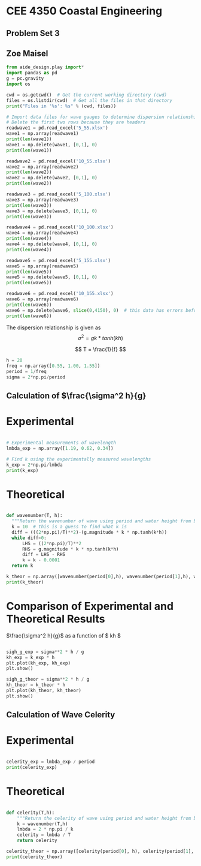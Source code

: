 # CEE 4350 Coastal Engineering
## Problem Set 3
## Zoe Maisel

```python
from aide_design.play import*
import pandas as pd
g = pc.gravity
import os

cwd = os.getcwd()  # Get the current working directory (cwd)
files = os.listdir(cwd)  # Get all the files in that directory
print("Files in '%s': %s" % (cwd, files))
```

```python
# Import data files for wave gauges to determine dispersion relationship
# Delete the first two rows because they are headers
readwave1 = pd.read_excel('5_55.xlsx')
wave1 = np.array(readwave1)
print(len(wave1))
wave1 = np.delete(wave1, [0,1], 0)
print(len(wave1))

readwave2 = pd.read_excel('10_55.xlsx')
wave2 = np.array(readwave2)
print(len(wave2))
wave2 = np.delete(wave2, [0,1], 0)
print(len(wave2))

readwave3 = pd.read_excel('5_100.xlsx')
wave3 = np.array(readwave3)
print(len(wave3))
wave3 = np.delete(wave3, [0,1], 0)
print(len(wave3))

readwave4 = pd.read_excel('10_100.xlsx')
wave4 = np.array(readwave4)
print(len(wave4))
wave4 = np.delete(wave4, [0,1], 0)
print(len(wave4))

readwave5 = pd.read_excel('5_155.xlsx')
wave5 = np.array(readwave5)
print(len(wave5))
wave5 = np.delete(wave5, [0,1], 0)
print(len(wave5))

readwave6 = pd.read_excel('10_155.xlsx')
wave6 = np.array(readwave6)
print(len(wave6))
wave6 = np.delete(wave6, slice(0,4150), 0)  # this data has errors before 4150 so it is removed for analysis
print(len(wave6))
```

The dispersion relationship is given as
$$ \sigma^2 = gk*tanh(kh) $$

$$ T = \frac{1}{f} $$

```python
h = 20
freq = np.array([0.55, 1.00, 1.55])
period = 1/freq
sigma = 2*np.pi/period
```

## Calculation of $\frac{\sigma^2 h}{g}
# Experimental
```python

# Experimental measurements of wavelength
lmbda_exp = np.array([1.19, 0.62, 0.34])  

# Find k using the experimentally measured wavelengths
k_exp = 2*np.pi/lmbda
print(k_exp)
```

# Theoretical 
```python

def wavenumber(T, h):
  """Return the wavenumber of wave using period and water height from bed."""
  k = 10  # this is a guess to find what k is
  diff = (((2*np.pi)/T)**2)-(g.magnitude * k * np.tanh(k*h))
  while diff<0:
      LHS = ((2*np.pi)/T)**2
      RHS = g.magnitude * k * np.tanh(k*h)
      diff = LHS - RHS
      k = k - 0.0001
  return k

k_theor = np.array([wavenumber(period[0],h), wavenumber(period[1],h), wavenumber(period[2],h)])
print(k_theor)
```

# Comparison of Experimental and Theoretical Results
$\frac{\sigma^2 h}{g}$ as a function of $ kh $

```python

sigh_g_exp = sigma**2 * h / g
kh_exp = k_exp * h
plt.plot(kh_exp, kh_exp)
plt.show()

sigh_g_theor = sigma**2 * h / g
kh_theor = k_theor * h
plt.plot(kh_theor, kh_theor)
plt.show()

```

## Calculation of Wave Celerity

# Experimental
```python

celerity_exp = lmbda_exp / period
print(celerity_exp)

```

# Theoretical
```python

def celerity(T,h):
    """Return the celerity of wave using period and water height from bed."""
    k = wavenumber(T,h)
    lmbda = 2 * np.pi / k
    celerity = lmbda / T
    return celerity

celerity_theor = np.array([celerity(period[0], h), celerity(period[1], h), celerity(period[2], h)])
print(celerity_theor)

```
